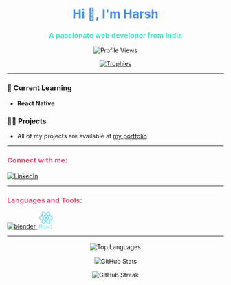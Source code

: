 <h1 align="center" style="color: #4A90E2;">Hi 👋, I'm Harsh</h1>
<h3 align="center" style="color: #50E3C2;">A passionate web developer from India</h3>

<p align="center">
  <img src="https://komarev.com/ghpvc/?username=hvimal605&label=Profile%20views&color=0e75b6&style=flat" alt="Profile Views" />
</p>

<p align="center">
  <a href="https://github.com/ryo-ma/github-profile-trophy">
    <img src="https://github-profile-trophy.vercel.app/?username=hvimal605" alt="Trophies" />
  </a>
</p>

---

### 🌱 Current Learning
- **React Native**

### 👨‍💻 Projects
- All of my projects are available at [my portfolio](https://harshkumarvimal-portfolio.netlify.app/)

---

<h3 align="left" style="color: #E94E77;">Connect with me:</h3>
<p align="left">
  <a href="https://linkedin.com/in/harsh-kumar-vimal-5a3a57262" target="blank">
    <img align="center" src="https://raw.githubusercontent.com/rahuldkjain/github-profile-readme-generator/master/src/images/icons/Social/linked-in-alt.svg" alt="LinkedIn" height="30" width="40" />
  </a>
</p>

---

<h3 align="left" style="color: #E94E77;">Languages and Tools:</h3>
<p align="left">
  <a href="https://www.blender.org/" target="_blank" rel="noreferrer"> 
    <img src="https://download.blender.org/branding/community/blender_community_badge_white.svg" alt="blender" width="40" height="40"/> 
  </a>
  <!-- Add other tools here, following the same format -->
  <a href="https://reactjs.org/" target="_blank" rel="noreferrer"> 
    <img src="https://raw.githubusercontent.com/devicons/devicon/master/icons/react/react-original-wordmark.svg" alt="react" width="40" height="40"/> 
  </a>
</p>

---

<p align="center">
  <img align="center" src="https://github-readme-stats.vercel.app/api/top-langs?username=hvimal605&show_icons=true&locale=en&layout=compact" alt="Top Languages" />
</p>

<p align="center">
  <img align="center" src="https://github-readme-stats.vercel.app/api?username=hvimal605&show_icons=true&locale=en" alt="GitHub Stats" />
</p>

<p align="center">
  <img align="center" src="https://github-readme-streak-stats.herokuapp.com/?user=hvimal605&" alt="GitHub Streak" />
</p>
